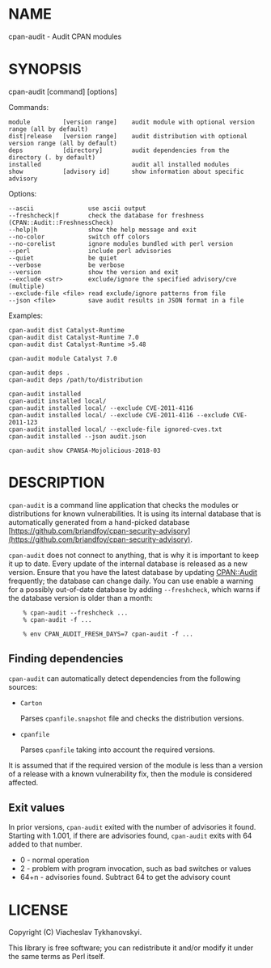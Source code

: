 # NAME

cpan-audit - Audit CPAN modules

# SYNOPSIS

cpan-audit \[command\] \[options\]

Commands:

    module         [version range]    audit module with optional version range (all by default)
    dist|release   [version range]    audit distribution with optional version range (all by default)
    deps           [directory]        audit dependencies from the directory (. by default)
    installed                         audit all installed modules
    show           [advisory id]      show information about specific advisory

Options:

    --ascii               use ascii output
    --freshcheck|f        check the database for freshness (CPAN::Audit::FreshnessCheck)
    --help|h              show the help message and exit
    --no-color            switch off colors
    --no-corelist         ignore modules bundled with perl version
    --perl                include perl advisories
    --quiet               be quiet
    --verbose             be verbose
    --version             show the version and exit
    --exclude <str>       exclude/ignore the specified advisory/cve (multiple)
    --exclude-file <file> read exclude/ignore patterns from file
    --json <file>         save audit results in JSON format in a file

Examples:

    cpan-audit dist Catalyst-Runtime
    cpan-audit dist Catalyst-Runtime 7.0
    cpan-audit dist Catalyst-Runtime >5.48

    cpan-audit module Catalyst 7.0

    cpan-audit deps .
    cpan-audit deps /path/to/distribution

    cpan-audit installed
    cpan-audit installed local/
    cpan-audit installed local/ --exclude CVE-2011-4116
    cpan-audit installed local/ --exclude CVE-2011-4116 --exclude CVE-2011-123
    cpan-audit installed local/ --exclude-file ignored-cves.txt
    cpan-audit installed --json audit.json

    cpan-audit show CPANSA-Mojolicious-2018-03

# DESCRIPTION

`cpan-audit` is a command line application that checks the modules or
distributions for known vulnerabilities. It is using its internal
database that is automatically generated from a hand-picked database
[https://github.com/briandfoy/cpan-security-advisory](https://github.com/briandfoy/cpan-security-advisory).

`cpan-audit` does not connect to anything, that is why it is
important to keep it up to date. Every update of the internal database
is released as a new version. Ensure that you have the latest database
by updating [CPAN::Audit](https://metacpan.org/pod/CPAN%3A%3AAudit) frequently; the database can change daily.
You can use enable a warning for a possibly out-of-date database by
adding `--freshcheck`, which warns if the database version is older
than a month:

        % cpan-audit --freshcheck ...
        % cpan-audit -f ...

        % env CPAN_AUDIT_FRESH_DAYS=7 cpan-audit -f ...

## Finding dependencies

`cpan-audit` can automatically detect dependencies from the following
sources:

- `Carton`

    Parses `cpanfile.snapshot` file and checks the distribution versions.

- `cpanfile`

    Parses `cpanfile` taking into account the required versions.

It is assumed that if the required version of the module is less than
a version of a release with a known vulnerability fix, then the module
is considered affected.

## Exit values

In prior versions, `cpan-audit` exited with the number of advisories
it found. Starting with 1.001, if there are advisories found, `cpan-audit`
exits with 64 added to that number.

- 0 - normal operation
- 2 - problem with program invocation, such as bad switches or values
- 64+n - advisories found. Subtract 64 to get the advisory count

# LICENSE

Copyright (C) Viacheslav Tykhanovskyi.

This library is free software; you can redistribute it and/or modify
it under the same terms as Perl itself.
